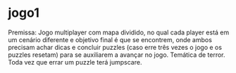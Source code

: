 # jogo1
Premissa: Jogo multiplayer com mapa dividido, no qual cada player está em um cenário diferente e objetivo final é que se encontrem, onde ambos precisam achar dicas e concluir puzzles (caso erre três vezes o jogo e os puzzles resetam) para se auxiliarem a avançar no jogo. Temática de terror. Toda vez que errar um puzzle terá jumpscare. 
